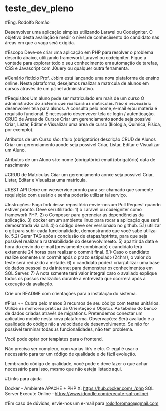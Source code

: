 # teste_dev_pleno

#Eng. Rodolfo Romão

Desenvolver uma aplicação simples utilizando Laravel ou Codeigniter.
O objetivo desta avaliação é medir o nível de conhecimento do candidato nas áreas em que a vaga será exigida.

#Escopo
Deve-se criar uma aplicação em PHP para resolver o problema descrito abaixo, utilizando framework Laravel ou codeigniter. Fique a vontade para explorar todo o seu conhecimento em automação de tarefas, CSS e Javascript com JQuery ou qualquer outra ferramenta.

#Cenário fictício
Prof. Jobim está lançando uma nova plataforma de ensino online. Nesta plataforma, desejamos realizar a matrícula de alunos em cursos através de um painel administrativo.

#Requisitos
Um aluno pode ser matriculado em mais de um curso
O administrador do sistema que realizará as matrículas. Não é necessário desenvolver tela para alunos.
A consulta pelo nome, e-mail e/ou materia é requisito funcional.
É necessário desenvover tela de login / autenticação.
CRUD de Áreas de Cursos
Criar um gerenciamento aonde seja possível Criar, Listar, Editar e Visualizar uma área de curso (Biologia, Química, Física, por exemplo).

Atributos de um Curso são:
título (obrigatório)
descrição
CRUD de Alunos
Criar um gerenciamento aonde seja possível Criar, Listar, Editar e Visualizar um Aluno.

Atributos de um Aluno são:
nome (obrigatório)
email (obrigatório)
data de nascimento

#CRUD de Matrículas
Criar um gerenciamento aonde seja possível Criar, Listar, Editar e Visualizar uma matrícula.

#REST API
Deixe um webservice pronto para ser chamado que somente requisição com usuário e senha poderão utilizar tal serviço.

#Instruções:
Faça fork desse repositório envie-nos um Pull Request quando estiver pronto.
Deve ser utilizado:
    1) o Laravel ou codeigniter como framework PHP.
    2) o Composer para gerenciar as dependências da aplicação.
    3) docker em um ambiente linux para rodar a aplicação que será demosntrada via call.
    4) o código deve ser versionado no github.
       5.1) utilizar o git para subir cada funcionalidade, demonstrando que você sabe utiliza-lo.
       5.2) Gerar TAG após a conclusão de etapas/sptrints, para que seja possível realizar a rastreabilidade do desenvolvimento.
    5) apartir da data e hora do envio do e-mail (previamente combinado) o candidato terá extamente 24 horas para realizar o commit final.
       6.1) Caso o candidato realize somente um commit após o prazo estipulado (24hrs), o valor do teste será reduzido a metade.
    6) o candidato poderá criar/utilizar uma base de dados pessoal ou da internet para demonstrar os conhecimentos em SQL Server.
    7) A nota somente terá valor integral caso o avaliado explique todos os passos realizados durante a entrevista que ocorrerá após a execução da avaliação.
    
Crie um README com orientações para a instalação do sistema.


#Plus ++
Cubra pelo menos 3 recursos de seu código com testes unitários.
Utilize as melhores práticas da Orientação a Objetos.
As tabelas do banco de dados criadas através de migrations.
Pretendemos conectar um aplicativo mobile nesta nova plataforma.
Observações:
Será avaliado é a qualidade do código não a velocidade de desenvolvimento.
Se não for possível terminar todas as funcionalidades, não tem problema.

Você pode optar por templates para o frontend.

Não precisa ser complexo, com varias lib’s e etc. O legal é usar o necessário para ter um código de qualidade e de fácil evolução.

Lembrando código de qualidade, você pode e deve fazer o que achar necessário para isso, mesmo que não esteja listado aqui.

#Links para ajuda

Docker - Ambiente APACHE + PHP X: https://hub.docker.com/_/php
SQL Server Execute Online -  https://www.jdoodle.com/execute-sql-online/

#Em caso de dúvidas, envie-nos um e-mail para rodolforomao@gmail.com
